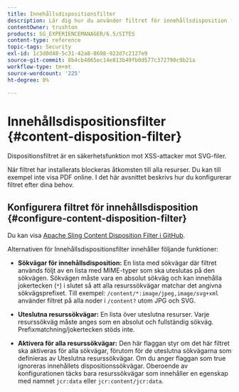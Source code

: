 ```yaml
---
title: Innehållsdispositionsfilter
description: Lär dig hur du använder filtret för innehållsdisposition för att förhindra XSS-attacker.
contentOwner: trushton
products: SG_EXPERIENCEMANAGER/6.5/SITES
content-type: reference
topic-tags: Security
exl-id: 1c3d0d48-5c31-42a8-8698-922d7c2127e9
source-git-commit: 8b4cb4065ec14e813b49fb0d577c372790c9b21a
workflow-type: tm+mt
source-wordcount: '225'
ht-degree: 0%

---
```


# Innehållsdispositionsfilter {#content-disposition-filter}

Dispositionsfiltret är en säkerhetsfunktion mot XSS-attacker mot SVG-filer.

När filtret har installerats blockeras åtkomsten till alla resurser. Du kan till exempel inte visa PDF online. I det här avsnittet beskrivs hur du konfigurerar filtret efter dina behov.

## Konfigurera filtret för innehållsdisposition {#configure-content-disposition-filter}

Du kan visa [Apache Sling Content Disposition Filter i GitHub](https://github.com/apache/sling-org-apache-sling-security/blob/master/src/main/java/org/apache/sling/security/impl/ContentDispositionFilterConfiguration.java).

Alternativen för Innehållsdispositionsfilter innehåller följande funktioner:

* **Sökvägar för innehållsdisposition:** En lista med sökvägar där filtret används följt av en lista med MIME-typer som ska uteslutas på den sökvägen. Sökvägen måste vara en absolut sökväg och kan innehålla jokertecken (`*`) i slutet så att alla resurssökvägar matchar det angivna sökvägsprefixet. Till exempel: `/content/*:image/jpeg,image/svg+xml` använder filtret på alla noder i `/content?` utom JPG och SVG.

* **Uteslutna resurssökvägar:** En lista över uteslutna resurser. Varje resurssökväg måste anges som en absolut och fullständig sökväg. Prefixmatchning/jokertecken stöds inte.

* **Aktivera för alla resurssökvägar:** Den här flaggan styr om det här filtret ska aktiveras för alla sökvägar, förutom för de uteslutna sökvägarna som definieras av Uteslutna resurssökvägar. Om du anger flaggan som true ignoreras innehållets dispositionssökvägar. Oberoende av konfigurationen täcks bara resurssökvägar som innehåller en egenskap med namnet `jcr:data` eller `jcr:content/jcr:data`.
